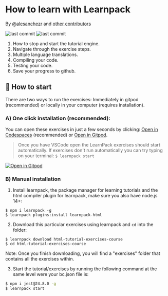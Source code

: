 # How to learn with Learnpack

<!-- hide -->

By [@alesanchezr](https://twitter.com/alesanchezr) and [other contributors](https://github.com/learnpack/how-to-use-learnpack-tutorial/graphs/contributors)

<p>
<img alt="last commit" src="https://img.shields.io/github/last-commit/learnpack/how-to-use-learnpack-tutorial" class="text-center" />
<img alt="last commit" src="https://img.shields.io/twitter/follow/learnpack?style=social&logo=twitter" class="text-center" />
</p>

<!-- endhide -->

1. How to stop and start the tutorial engine.
2. Navigate through the exercise steps.
3. Multiple language translations.
4. Compiling your code.
5. Testing your code.
6. Save your progress to github.

<!-- hide -->
## 🌱 How to start

There are two ways to run the exercises: Immediately in gitpod (recommended) or locally in your computer (requires installation).

### A) One click installation (recommended):

You can open these exercises in just a few seconds by clicking: [Open in Codespaces](https://codespaces.new/?repo=4GeeksAcademy/css-layouts-tutorial-exercises) (recommended) or [Open in Gitpod](https://gitpod.io#https://github.com/4GeeksAcademy/css-layouts-tutorial-exercises.git).

> Once you have VSCode open the LearnPack exercises should start automatically. If exercises don't run automatically you can try typing on your terminal: `$ learnpack start`

[![Open in Gitpod](https://gitpod.io/button/open-in-gitpod.svg)](https://gitpod.io#https://github.com/4GeeksAcademy/html-tutorial-exercises-course.git)

### B) Manual installation

1. Install learnpack, the package manager for learning tutorials and the html compiler plugin for learnpack, make sure you also have node.js 14+:

```
$ npm i learnpack -g
$ learnpack plugins:install learnpack-html
```

2. Download this particular exercises using learnpack and `cd` into the folder:

```
$ learnpack download html-tutorial-exercises-course
$ cd html-tutorial-exercises-course
```

Note: Once you finish downloading, you will find a "exercises" folder that contains all the exercises within.

3. Start the tutorial/exercises by running the following command at the same level were your bc.json file is:

```sh
$ npm i jest@24.8.0 -g
$ learnpack start
```
<!-- endhide -->
